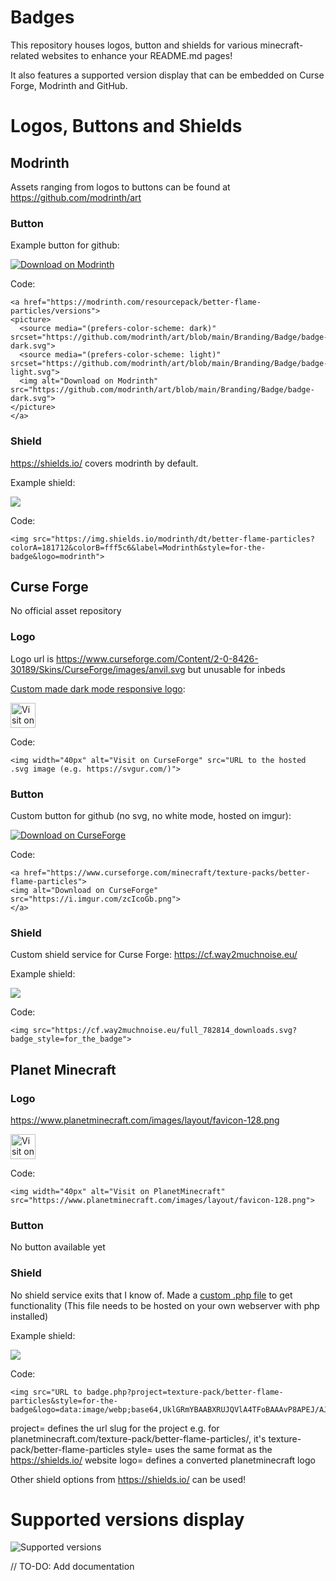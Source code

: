 # Badges

This repository houses logos, button and shields for various minecraft-related websites to enhance your README.md pages!

It also features a supported version display that can be embedded on Curse Forge, Modrinth and GitHub.

# Logos, Buttons and Shields

## Modrinth
Assets ranging from logos to buttons can be found at https://github.com/modrinth/art

### Button

Example button for github:

<a href="https://modrinth.com/resourcepack/better-flame-particles/versions">
<picture>
  <source media="(prefers-color-scheme: dark)" srcset="https://github.com/modrinth/art/blob/main/Branding/Badge/badge-dark.svg">
  <source media="(prefers-color-scheme: light)" srcset="https://github.com/modrinth/art/blob/main/Branding/Badge/badge-light.svg">
  <img alt="Download on Modrinth" src="https://github.com/modrinth/art/blob/main/Branding/Badge/badge-dark.svg">
</picture>
</a>

Code:
```
<a href="https://modrinth.com/resourcepack/better-flame-particles/versions">
<picture>
  <source media="(prefers-color-scheme: dark)" srcset="https://github.com/modrinth/art/blob/main/Branding/Badge/badge-dark.svg">
  <source media="(prefers-color-scheme: light)" srcset="https://github.com/modrinth/art/blob/main/Branding/Badge/badge-light.svg">
  <img alt="Download on Modrinth" src="https://github.com/modrinth/art/blob/main/Branding/Badge/badge-dark.svg">
</picture>
</a>
```

### Shield

https://shields.io/ covers modrinth by default.

Example shield:

<img src="https://img.shields.io/modrinth/dt/better-flame-particles?colorA=181712&colorB=fff5c6&label=Modrinth&style=for-the-badge&logo=modrinth">

Code:

```<img src="https://img.shields.io/modrinth/dt/better-flame-particles?colorA=181712&colorB=fff5c6&label=Modrinth&style=for-the-badge&logo=modrinth">```

## Curse Forge

No official asset repository

### Logo

Logo url is https://www.curseforge.com/Content/2-0-8426-30189/Skins/CurseForge/images/anvil.svg but unusable for inbeds

[Custom made dark mode responsive logo](/curseforge.svg):

<img width="40px" alt="Visit on CurseForge" src="/curseforge.svg">

Code:

```<img width="40px" alt="Visit on CurseForge" src="URL to the hosted .svg image (e.g. https://svgur.com/)">```

### Button

Custom button for github (no svg, no white mode, hosted on imgur):

<a href="https://www.curseforge.com/minecraft/texture-packs/better-flame-particles">
<img alt="Download on CurseForge" src="https://i.imgur.com/zcIcoGb.png">
</a>

Code:
```
<a href="https://www.curseforge.com/minecraft/texture-packs/better-flame-particles">
<img alt="Download on CurseForge" src="https://i.imgur.com/zcIcoGb.png">
</a>
```

### Shield

Custom shield service for Curse Forge: https://cf.way2muchnoise.eu/

Example shield:

<img src="https://cf.way2muchnoise.eu/full_782814_downloads.svg?badge_style=for_the_badge">

Code:
```
<img src="https://cf.way2muchnoise.eu/full_782814_downloads.svg?badge_style=for_the_badge">
```

## Planet Minecraft

### Logo

https://www.planetminecraft.com/images/layout/favicon-128.png

<img width="40px" alt="Visit on PlanetMinecraft" src="https://www.planetminecraft.com/images/layout/favicon-128.png">

Code:
```
<img width="40px" alt="Visit on PlanetMinecraft" src="https://www.planetminecraft.com/images/layout/favicon-128.png">
```

### Button

No button available yet

### Shield

No shield service exits that I know of. Made a [custom .php file](/badge.php) to get functionality (This file needs to be hosted on your own webserver with php installed)

Example shield:

<img src="https://tschipcraft.ddns.net/mod_resources/badge.php?project=texture-pack/better-flame-particles/&style=for-the-badge&logo=data:image/webp;base64,UklGRmYBAABXRUJQVlA4TFoBAAAvP8APEJ/AJgCANDjcRHDt34QCWoH5aqgJAKQBbtzb/k3sYgGvraJIkpq5E3C60M+fbwYBmfkPAPj/78kRNnPJKxVqPkwCMQgq/I1Morbke9f/cc5p9Qji1EawYTDAtm2rakNT77bBxv//Wo6Hg5q2j2tH9H8CUvArNJ36d9a5F2d2dt53ki+UOVUHLOZ6PGmVNA3mKClDf9iVdzcdvi/FAHe2mh/OKOA0envTquspCFwvcwECTMv7VW5ST2f+F6y1Uzm4R0lWLv+5hsrR6erLWxqkSw3m9aqvMlYPkp6msemeJF1PukoGrvIwX8BsZtMzmE8gm1u5Q8en6cnADJyFgxS0OhvwKBL4gJlTpVsAfMxA3XdMchqbmc2lPoO8b+rncmpS7u4+dPfKvBOukW6Fqk1Ss1R9shQp/37YHe8gdwgxHOw1Kfg8qWEEBKQz1u1GOvENBJ+JGIIB">

Code:
```
<img src="URL to badge.php?project=texture-pack/better-flame-particles&style=for-the-badge&logo=data:image/webp;base64,UklGRmYBAABXRUJQVlA4TFoBAAAvP8APEJ/AJgCANDjcRHDt34QCWoH5aqgJAKQBbtzb/k3sYgGvraJIkpq5E3C60M+fbwYBmfkPAPj/78kRNnPJKxVqPkwCMQgq/I1Morbke9f/cc5p9Qji1EawYTDAtm2rakNT77bBxv//Wo6Hg5q2j2tH9H8CUvArNJ36d9a5F2d2dt53ki+UOVUHLOZ6PGmVNA3mKClDf9iVdzcdvi/FAHe2mh/OKOA0envTquspCFwvcwECTMv7VW5ST2f+F6y1Uzm4R0lWLv+5hsrR6erLWxqkSw3m9aqvMlYPkp6msemeJF1PukoGrvIwX8BsZtMzmE8gm1u5Q8en6cnADJyFgxS0OhvwKBL4gJlTpVsAfMxA3XdMchqbmc2lPoO8b+rncmpS7u4+dPfKvBOukW6Fqk1Ss1R9shQp/37YHe8gdwgxHOw1Kfg8qWEEBKQz1u1GOvENBJ+JGIIB">
```

project= defines the url slug for the project e.g. for planetminecraft.com/texture-pack/better-flame-particles/, it's texture-pack/better-flame-particles
style= uses the same format as the https://shields.io/ website
logo= defines a converted planetminecraft logo

Other shield options from https://shields.io/ can be used!


# Supported versions display

<picture>
  <source media="(prefers-color-scheme: dark)" srcset="https://tschipcraft.ddns.net/mod_resources/supported/supported.php?untested_versions=1.20&supported_versions=1.17,1.18,1.19&total_versions=1.13,1.14,1.15,1.16,1.17,1.18,1.19,1.20&progress_bar=false&mc_background=false&icons=true&white_mode=false">
  <source media="(prefers-color-scheme: light)" srcset="https://tschipcraft.ddns.net/mod_resources/supported/supported.php?untested_versions=1.20&supported_versions=1.17,1.18,1.19&total_versions=1.13,1.14,1.15,1.16,1.17,1.18,1.19,1.20&progress_bar=false&mc_background=false&icons=true&white_mode=true">
  <img alt="Supported versions" src="https://tschipcraft.ddns.net/mod_resources/supported/supported.php?untested_versions=1.20&supported_versions=1.17,1.18,1.19&total_versions=1.13,1.14,1.15,1.16,1.17,1.18,1.19,1.20&progress_bar=false&mc_background=false&icons=true&white_mode=false">
</picture>

// TO-DO: Add documentation
